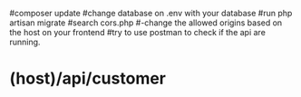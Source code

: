 #composer update
#change database on .env with your database
#run php artisan migrate
#search cors.php
#-change the allowed origins based on the host on your frontend
#try to use postman to check if the api are running.
# (host)/api/customer